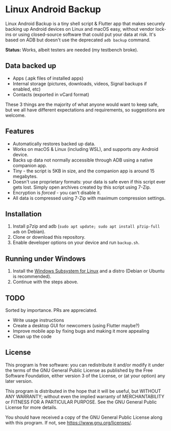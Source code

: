 # Linux Android Backup

Linux Android Backup is a tiny shell script & Flutter app that makes securely backing up Android devices on Linux and macOS easy, without vendor lock-ins or using closed-source software that could put your data at risk. It's based on ADB but doesn't use the deprecated `adb backup` command.

**Status:** Works, albeit testers are needed (my testbench broke).

## Data backed up

- Apps (.apk files of installed apps)
- Internal storage (pictures, downloads, videos, Signal backups if enabled, etc)
- Contacts (exported in vCard format)

These 3 things are the majority of what anyone would want to keep safe, but we all have different expectations and requirements, so suggestions are welcome.

## Features

- Automatically restores backed up data.
- Works on macOS & Linux (including WSL), and supports *any* Android device.
- Backs up data not normally accessible through ADB using a native companion app.
- Tiny - the script is 5KB in size, and the companion app is around 15 megabytes.
- Doesn't use proprietary formats: your data is safe even if this script ever gets lost. Simply open archives created by this script using 7-Zip.
- Encryption is *forced* - you can't disable it.
- All data is compressed using 7-Zip with maximum compression settings.

## Installation

1. Install p7zip and adb (`sudo apt update; sudo apt install p7zip-full adb` on Debian).
2. Clone or download this repository.
3. Enable developer options on your device and run `backup.sh`.

## Running under Windows

1. Install the [Windows Subsystem for Linux](https://docs.microsoft.com/en-us/windows/wsl/install) and a distro (Debian or Ubuntu is recommended).
2. Continue with the steps above.

## TODO

Sorted by importance. PRs are appreciated.

- Write usage instructions
- Create a desktop GUI for newcomers (using Flutter maybe?)
- Improve mobile app by fixing bugs and making it more appealing
- Clean up the code

## License

This program is free software: you can redistribute it and/or modify
it under the terms of the GNU General Public License as published by
the Free Software Foundation, either version 3 of the License, or
(at your option) any later version.

This program is distributed in the hope that it will be useful,
but WITHOUT ANY WARRANTY; without even the implied warranty of
MERCHANTABILITY or FITNESS FOR A PARTICULAR PURPOSE.  See the
GNU General Public License for more details.

You should have received a copy of the GNU General Public License
along with this program.  If not, see <https://www.gnu.org/licenses/>.
